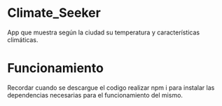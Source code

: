# Climate_Seeker
App que muestra según la ciudad su temperatura y características climáticas.

# Funcionamiento
Recordar cuando se descargue el codigo realizar npm i para instalar las dependencias necesarias para el funcionamiento del mismo.
